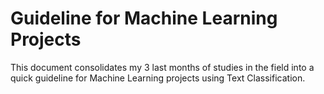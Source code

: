# Guideline for Machine Learning Projects
This document consolidates my 3 last months of studies in the field into a quick guideline for Machine Learning projects using Text Classification. 
